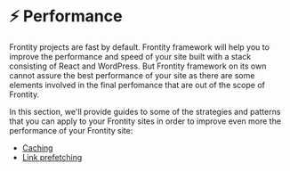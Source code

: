 # ⚡️ Performance

Frontity projects are fast by default. Frontity framework will help you to improve the performance and speed of your site built with a stack consisting of React and WordPress. But Frontity framework on its own cannot assure the best performance of your site as there are some elements involved in the final perfomance that are out of the scope of Frontity.

In this section, we'll provide guides to some of the strategies and patterns that you can apply to your Frontity sites in order to improve even more the performance of your Frontity site:

* [Caching](caching.md)
* [Link prefetching](link-prefetching.md)


